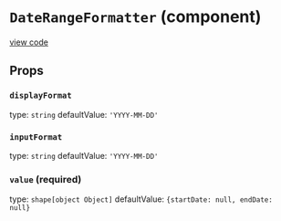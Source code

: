 `DateRangeFormatter` (component)
================================
[view code](../src/addons/formatters/DateRangeFormatter.js)


Props
-----

### `displayFormat`

type: `string`
defaultValue: `'YYYY-MM-DD'`


### `inputFormat`

type: `string`
defaultValue: `'YYYY-MM-DD'`


### `value` (required)

type: `shape[object Object]`
defaultValue: `{startDate: null, endDate: null}`

